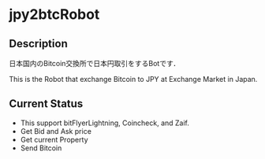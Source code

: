 # jpy2btcRobot

## Description
日本国内のBitcoin交換所で日本円取引をするBotです．

This is the Robot that exchange Bitcoin to JPY at Exchange Market in Japan.

## Current Status

* This support bitFlyerLightning, Coincheck, and Zaif.
* Get Bid and Ask price
* Get current Property
* Send Bitcoin
